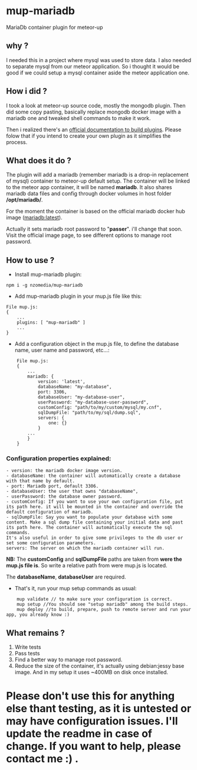 # mup-mariadb
MariaDb container plugin for meteor-up

## why ?
I needed this in a project where mysql was used to store data. I also needed to separate mysql 
from our meteor application. So i thought it would be good if we could setup a mysql container aside the meteor application one.

## How i did ?
I took a look at meteor-up source code, mostly the mongodb plugin. Then did some copy pasting, basically replace mongodb docker image with a mariadb one and tweaked shell commands to make it work.

Then i realized there's an [official documentation to build plugins](http://meteor-up.com/docs.html#creating-a-plugin). Please folow that if you intend to create your own plugin as it simplifies the process.

## What does it do ?
The plugin will add a mariadb (remember mariadb is a drop-in replacement of mysql) container to meteor-up default setup. The container will be linked to the meteor app container, it will be named **mariadb**.
It also shares mariadb data files and config through docker volumes in host folder **/opt/mariadb/**.

For the moment the container is based on the official mariadb docker hub image ([mariadb:latest](https://hub.docker.com/_/mariadb/)).

Actually it sets mariadb root password to "**passer**". i'll change that soon.
Visit the official image page, to see different options to manage root password.

## How to use ?
* Install mup-mariadb plugin:

`npm i -g nzomedia/mup-mariadb`

* Add mup-mariadb plugin in your mup.js file like this:
```
File mup.js:
{
    ...
    plugins: [ "mup-mariadb" ]
    ...
}
```
* Add a configuration object in the mup.js file, to define the database name, user name and password, etc...:
```
    File mup.js:
    {
        ...
        mariadb: {
            version: 'latest',
            databaseName: "my-database",
            port: 3306, 
            databaseUser: "my-database-user",
            userPassword: "my-database-user-password",
            customConfig: "path/to/my/custom/mysql/my.cnf",
            sqlDumpFile: "path/to/my/sql/dump.sql",
            servers: {
                one: {}
            }
        ...
        }
    }
```
### Configuration properties explained:
    - version: the mariadb docker image version.
    - databaseName: the container will automatically create a database with that name by default.
    - port: Mariadb port, default 3306.
    - databaseUser: the user that owns "databaseName",
    - userPassword: the database owner password.
    - customConfig: If you want to use your own configuration file, put its path here. it will be mounted in the container and override the default configuration of mariadb.
    - sqlDumpFile: Say you want to populate your database with some content. Make a sql dump file containing your initial data and past its path here. The container will automatically execute the sql commands.
    It's also useful in order to give some privileges to the db user or set some configuration parameters.
    servers: The server on which the mariadb container will run.

**NB:**
The **customConfig** and **sqlDumpFile** paths are taken from **were the mup.js file is**. So write a relative path from were mup.js is located.

The **databaseName**, **databaseUser** are required.

* That's it, run your mup setup commands as usual:
```
    mup validate // to make sure your configuration is correct.
    mup setup //You should see "setup mariadb" among the build steps.
    mup deploy //to build, prepare, push to remote server and run your app, you already know :)
```

## What remains ?
1. Write tests
2. Pass tests
3. Find a better way to manage root password.
3. Reduce the size of the container, it's actually using debian:jessy base image. And in my setup it uses ~400MB on disk once installed.

# Please don't use this for anything else thant testing, as it is untested or may have configuration issues. I'll update the readme in case of change. If you want to help, please contact me :) .
